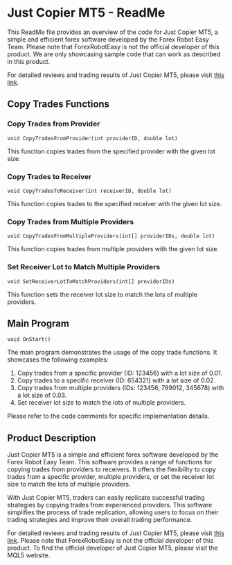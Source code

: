 # Just Copier MT5 - ReadMe

This ReadMe file provides an overview of the code for Just Copier MT5, a simple and efficient forex software developed by the Forex Robot Easy Team. Please note that ForexRobotEasy is not the official developer of this product. We are only showcasing sample code that can work as described in this product.

For detailed reviews and trading results of Just Copier MT5, please visit [this link](https://forexroboteasy.com/forex-robot-review/review-of-just-copier-mt5-a-simple-and-efficient-forex-software/).

## Copy Trades Functions

### Copy Trades from Provider

```mql5
void CopyTradesFromProvider(int providerID, double lot)
```

This function copies trades from the specified provider with the given lot size.

### Copy Trades to Receiver

```mql5
void CopyTradesToReceiver(int receiverID, double lot)
```

This function copies trades to the specified receiver with the given lot size.

### Copy Trades from Multiple Providers

```mql5
void CopyTradesFromMultipleProviders(int[] providerIDs, double lot)
```

This function copies trades from multiple providers with the given lot size.

### Set Receiver Lot to Match Multiple Providers

```mql5
void SetReceiverLotToMatchProviders(int[] providerIDs)
```

This function sets the receiver lot size to match the lots of multiple providers.

## Main Program

```mql5
void OnStart()
```

The main program demonstrates the usage of the copy trade functions. It showcases the following examples:

1. Copy trades from a specific provider (ID: 123456) with a lot size of 0.01.
2. Copy trades to a specific receiver (ID: 654321) with a lot size of 0.02.
3. Copy trades from multiple providers (IDs: 123456, 789012, 345678) with a lot size of 0.03.
4. Set receiver lot size to match the lots of multiple providers.

Please refer to the code comments for specific implementation details.

## Product Description

Just Copier MT5 is a simple and efficient forex software developed by the Forex Robot Easy Team. This software provides a range of functions for copying trades from providers to receivers. It offers the flexibility to copy trades from a specific provider, multiple providers, or set the receiver lot size to match the lots of multiple providers.

With Just Copier MT5, traders can easily replicate successful trading strategies by copying trades from experienced providers. This software simplifies the process of trade replication, allowing users to focus on their trading strategies and improve their overall trading performance.

For detailed reviews and trading results of Just Copier MT5, please visit [this link](https://forexroboteasy.com/forex-robot-review/review-of-just-copier-mt5-a-simple-and-efficient-forex-software/). Please note that ForexRobotEasy is not the official developer of this product. To find the official developer of Just Copier MT5, please visit the MQL5 website.
